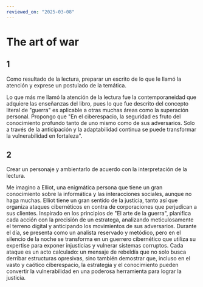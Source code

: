 ```yaml
---
reviewed_on: "2025-03-08"
---
```


# The art of war

## 1

Como resultado de la lectura, preparar un escrito de lo que le llamó la atención y exprese un postulado de la temática.

Lo que más me llamó la atención de la lectura fue la contemporaneidad que adquiere las enseñanzas del libro, pues lo que fue descrito del concepto literal de "guerra" es aplicable a otras muchas áreas como la superación personal. Propongo que "En el ciberespacio, la seguridad es fruto del conocimiento profundo tanto de uno mismo como de sus adversarios. Solo a través de la anticipación y la adaptabilidad continua se puede transformar la vulnerabilidad en fortaleza".

## 2

Crear un personaje y ambientarlo de acuerdo con la interpretación de la lectura.

Me imagino a Elliot, una enigmática persona que tiene un gran conocimiento sobre la informática y las interacciones sociales, aunque no haga muchas. Elliot tiene un gran sentido de la justicia, tanto así que organiza ataques cibernéticos en contra de corporaciones que perjudican a sus clientes. Inspirado en los principios de "El arte de la guerra", planifica cada acción con la precisión de un estratega, analizando meticulosamente el terreno digital y anticipando los movimientos de sus adversarios. Durante el día, se presenta como un analista reservado y metódico, pero en el silencio de la noche se transforma en un guerrero cibernético que utiliza su expertise para exponer injusticias y vulnerar sistemas corruptos. Cada ataque es un acto calculado: un mensaje de rebeldía que no solo busca derribar estructuras opresivas, sino también demostrar que, incluso en el vasto y caótico ciberespacio, la estrategia y el conocimiento pueden convertir la vulnerabilidad en una poderosa herramienta para lograr la justicia.